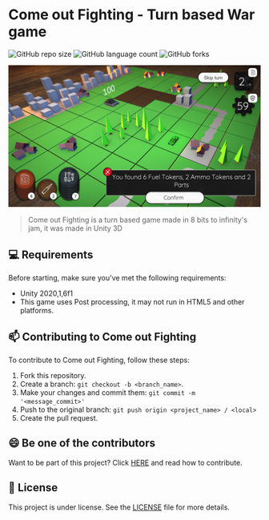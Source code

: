 

# Come out Fighting - Turn based War game

<!---Esses são exemplos. Veja https://shields.io para outras pessoas ou para personalizar este conjunto de escudos. Você pode querer incluir dependências, status do projeto e informações de licença aqui--->


![GitHub repo size](https://img.shields.io/github/repo-size/iuricode/README-template?style=for-the-badge)
![GitHub language count](https://img.shields.io/github/languages/count/iuricode/README-template?style=for-the-badge)
![GitHub forks](https://img.shields.io/github/forks/iuricode/README-template?style=for-the-badge)

<img src="sc_1_cameoutfighting.jpg" alt="Header Image">

> Come out Fighting is a turn based game made in 8 bits to infinity's jam, it was made in Unity 3D

## 💻 Requirements

Before starting, make sure you've met the following requirements:
* Unity 2020,1,6f1
* This game uses Post processing, it may not run in HTML5 and other platforms.

## 📫 Contributing to Come out Fighting

To contribute to Come out Fighting, follow these steps:

1. Fork this repository.
2. Create a branch: `git checkout -b <branch_name>`.
3. Make your changes and commit them: `git commit -m '<message_commit>'`
4. Push to the original branch: `git push origin <project_name> / <local>`
5. Create the pull request.



## 😄 Be one of the contributors<br>

Want to be part of this project? Click [HERE](CONTRIBUTING.md) and read how to contribute.

## 📝 License

This project is under license. See the [LICENSE](CC-BY-4.0) file for more details.


